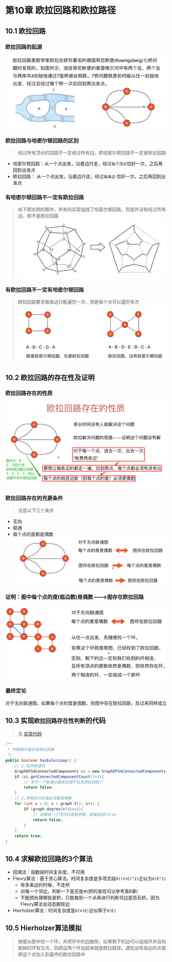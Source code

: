 # 第10章 欧拉回路和欧拉路径

## 10.1 欧拉回路

### 欧拉回路的起源
![欧拉回路的起源](images/第10章_欧拉回路和欧拉路径/欧拉回路的起源.png)

### 欧拉回路与哈密尔顿回路的区别
> 经过所有顶点的回路不一定经过所有边。即哈密尔顿回路不一定是欧拉回路
+ 哈密尔顿回路：从一个点出发，沿着边行走，经过`每个顶点`恰好一次，之后再回到出发点
+ 欧拉回路：    从一个点出发，沿着边行走，经过`每条边`  恰好一次，之后再回到出发点

### 有哈密尔顿回路不一定有欧拉回路
> 如下图右侧的图中，所有的实现组成了哈密尔顿回路，但是并没有经过所有边，即不是欧拉回路
![哈密尔顿回路不一定是欧拉回路](images/第10章_欧拉回路和欧拉路径/有哈密尔顿回路不一定有欧拉回路.png)

### 有欧拉回路不一定有哈密尔顿回路
> 欧拉回路要求每条边只能遍历一次，但是每个点可以遍历多次
![有欧拉回路不一定有哈密尔顿回路](images/第10章_欧拉回路和欧拉路径/有欧拉回路不一定有哈密尔顿回路.png)

## 10.2 欧拉回路的存在性及证明

### 欧拉回路存在的性质
![欧拉回路存在的性质](images/第10章_欧拉回路和欧拉路径/欧拉回路存在的性质.png)

### 欧拉回路存在的充要条件
> 注意以下几个条件
+ 无向
+ 联通
+ 每个点的度都是偶数
![欧拉回路的性质](images/第10章_欧拉回路和欧拉路径/欧拉回路的性质.png)

### 证明：图中每个点的度(临边数)是偶数--->图存在欧拉回路
![图中每个点的度是偶数则图存在欧拉回路](images/第10章_欧拉回路和欧拉路径/图中每个点的度是偶数则图存在欧拉回路.png)

### 最终定论
对于无向联通图，如果每个点的度是偶数，则图中存在欧拉回路，反过来同样成立

## 10.3 实现`欧拉回路存在性判断`的代码
> 见 [实现代码](src/main/java/Chapter10EulerLoopAndEulerPath/EulerLoop.java#L25)
```java
/**
 * 判断图中是否有欧拉回路
 */
public boolean hasEulerLoop() {
    // 1.检测联通性
    GraphDFS4ConnectedComponents cc = new GraphDFS4ConnectedComponents(graph);
    if (cc.getConnectedComponentCount()>1){
        // 多于一个联通分量肯定就不包含欧拉回路了
        return false;
    }
    // 2.所有的点的度必须都是偶数
    for (int v = 0; v < graph.V(); v++) {
        if (graph.degree(v)%2==1){
            // 如果有一个顶点的度是奇数，直接返回false
            return false;
        }
    }
    return true;
}
```

## 10.4 求解欧拉回路的3个算法

+ 回溯法：指数级时间复杂度，不可用
+ Fleury算法：基于贪心算法。时间复杂度是多项式级`O((V+E)^2)`近似为`O(E^2)`
  + 有多条边的时候，不走桥
  + 对每一个邻边，判断一下是否是`桥`(桥的查找可以参考第8章)
  + 不能预处理哪些是桥，只能每到一个点再进行判断邻边是否石桥，因为Fleury算法会动态删除边
+ Hierholzer算法：时间复杂度是`O(V+E)`近似等于`O(E)`

## 10.5 Hierholzer算法模拟
> 随便从图中找一个环，并把环中的边删除，如果剩下的边可以组成环并且和删掉的环有交点，则把这两个环加起来就是欧拉路径。遇到没有临边的点就把这个点加入到最终的欧拉回路中
